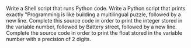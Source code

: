 Write a Shell script that runs Python code.
Write a Python script that prints exactly "Programming is like building a multilingual puzzle, followed by a new line.
Complete this source code in order to print the integer stored in the variable number, followed by Battery street, followed by a new line.
Complete the source code in order to print the float stored in the variable number with a precision of 2 digits.
